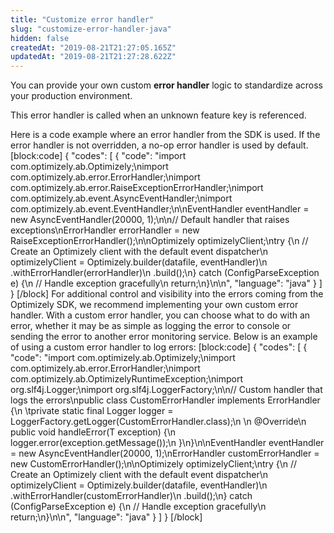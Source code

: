 ```yaml
---
title: "Customize error handler"
slug: "customize-error-handler-java"
hidden: false
createdAt: "2019-08-21T21:27:05.165Z"
updatedAt: "2019-08-21T21:27:28.622Z"
---
```

You can provide your own custom **error handler** logic to standardize across your production environment. 

This error handler is called when an unknown feature key is referenced.

Here is a code example where an error handler from the SDK is used. If the error handler is not overridden, a no-op error handler is used by default.
[block:code]
{
  "codes": [
    {
      "code": "import com.optimizely.ab.Optimizely;\nimport com.optimizely.ab.error.ErrorHandler;\nimport com.optimizely.ab.error.RaiseExceptionErrorHandler;\nimport com.optimizely.ab.event.AsyncEventHandler;\nimport com.optimizely.ab.event.EventHandler;\n\nEventHandler eventHandler = new AsyncEventHandler(20000, 1);\n\n// Default handler that raises exceptions\nErrorHandler errorHandler = new RaiseExceptionErrorHandler();\n\nOptimizely optimizelyClient;\ntry {\n    // Create an Optimizely client with the default event dispatcher\n    optimizelyClient = Optimizely.builder(datafile, eventHandler)\n                           .withErrorHandler(errorHandler)\n                           .build();\n} catch (ConfigParseException e) {\n    // Handle exception gracefully\n    return;\n}\n\n",
      "language": "java"
    }
  ]
}
[/block]
For additional control and visibility into the errors coming from the Optimizely SDK, we recommend implementing your own custom error handler. With a custom error handler, you can choose what to do with an error, whether it may be as simple as logging the error to console or sending the error to another error monitoring service. Below is an example of using a custom error handler to log errors:
[block:code]
{
  "codes": [
    {
      "code": "import com.optimizely.ab.Optimizely;\nimport com.optimizely.ab.error.ErrorHandler;\nimport com.optimizely.ab.OptimizelyRuntimeException;\nimport org.slf4j.Logger;\nimport org.slf4j.LoggerFactory;\n\n// Custom handler that logs the errors\npublic class CustomErrorHandler implements ErrorHandler {\n  \tprivate static final Logger logger = LoggerFactory.getLogger(CustomErrorHandler.class);\n  \n    @Override\n    public <T extends OptimizelyRuntimeException> void handleError(T exception) {\n        logger.error(exception.getMessage());\n    }\n}\n\nEventHandler eventHandler = new AsyncEventHandler(20000, 1);\nErrorHandler customErrorHandler = new CustomErrorHandler();\n\nOptimizely optimizelyClient;\ntry {\n    // Create an Optimizely client with the default event dispatcher\n    optimizelyClient = Optimizely.builder(datafile, eventHandler)\n                           .withErrorHandler(customErrorHandler)\n                           .build();\n} catch (ConfigParseException e) {\n    // Handle exception gracefully\n    return;\n}\n\n",
      "language": "java"
    }
  ]
}
[/block]